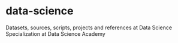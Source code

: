 # data-science
Datasets, sources, scripts, projects and references at Data Science Specialization at Data Science Academy
